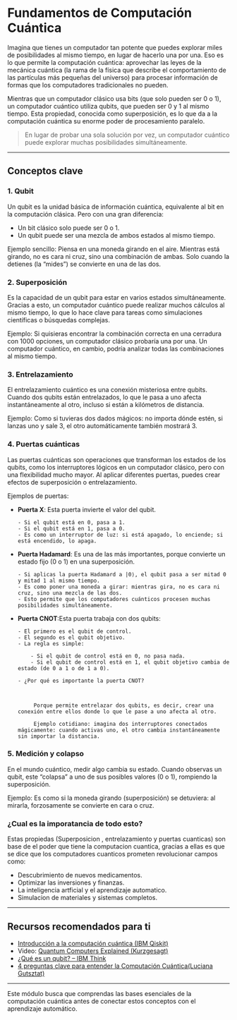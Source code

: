 # Fundamentos de Computación Cuántica

Imagina que tienes un computador tan potente que puedes explorar miles de posibilidades al mismo tiempo, en lugar de hacerlo una por una.
Eso es lo que permite la computación cuántica: aprovechar las leyes de la mecánica cuántica (la rama de la física que describe el comportamiento de las partículas más pequeñas del universo) para procesar información de formas que los computadores tradicionales no pueden.

Mientras que un computador clásico usa bits (que solo pueden ser 0 o 1), un computador cuántico utiliza qubits, que pueden ser 0 y 1 al mismo tiempo.
Esta propiedad, conocida como superposición, es lo que da a la computación cuántica su enorme poder de procesamiento paralelo.
>En lugar de probar una sola solución por vez, un computador cuántico puede explorar muchas posibilidades simultáneamente.

---

## Conceptos clave

### 1. **Qubit**
Un qubit es la unidad básica de información cuántica, equivalente al bit en la computación clásica.
Pero con una gran diferencia:

- Un bit clásico solo puede ser 0 o 1.
- Un qubit puede ser una mezcla de ambos estados al mismo tiempo.

Ejemplo sencillo:
Piensa en una moneda girando en el aire. Mientras está girando, no es cara ni cruz, sino una combinación de ambas. Solo cuando la detienes (la “mides”) se convierte en una de las dos. 

### 2. **Superposición**
Es la capacidad de un qubit para estar en varios estados simultáneamente.
Gracias a esto, un computador cuántico puede realizar muchos cálculos al mismo tiempo, lo que lo hace clave para tareas como simulaciones científicas o búsquedas complejas.

Ejemplo:
Si quisieras encontrar la combinación correcta en una cerradura con 1000 opciones, un computador clásico probaría una por una.
Un computador cuántico, en cambio, podría analizar todas las combinaciones al mismo tiempo.

### 3. **Entrelazamiento** 
El entrelazamiento cuántico es una conexión misteriosa entre qubits.
Cuando dos qubits están entrelazados, lo que le pasa a uno afecta instantáneamente al otro, incluso si están a kilómetros de distancia.

Ejemplo:
Como si tuvieras dos dados mágicos: no importa dónde estén, si lanzas uno y sale 3, el otro automáticamente también mostrará 3.

### 4. **Puertas cuánticas**
Las puertas cuánticas son operaciones que transforman los estados de los qubits, como los interruptores lógicos en un computador clásico, pero con una flexibilidad mucho mayor.
Al aplicar diferentes puertas, puedes crear efectos de superposición o entrelazamiento.

Ejemplos de puertas:

- **Puerta X**: Esta puerta invierte el valor del qubit.

      - Si el qubit está en 0, pasa a 1.
      - Si el qubit está en 1, pasa a 0.
      - Es como un interruptor de luz: si está apagado, lo enciende; si está encendido, lo apaga.


- **Puerta Hadamard**: Es una de las más importantes, porque convierte un estado fijo (0 o 1) en una superposición.

      - Si aplicas la puerta Hadamard a |0⟩, el qubit pasa a ser mitad 0 y mitad 1 al mismo tiempo.
      - Es como poner una moneda a girar: mientras gira, no es cara ni cruz, sino una mezcla de las dos.
      - Esto permite que los computadores cuánticos procesen muchas posibilidades simultáneamente.


- **Puerta CNOT**:Esta puerta trabaja con dos qubits:
  
      - El primero es el qubit de control.
      - El segundo es el qubit objetivo.
      - La regla es simple:
  
          - Si el qubit de control está en 0, no pasa nada.
          - Si el qubit de control está en 1, el qubit objetivo cambia de estado (de 0 a 1 o de 1 a 0).
  
      - ¿Por qué es importante la puerta CNOT?



           Porque permite entrelazar dos qubits, es decir, crear una conexión entre ellos donde lo que le pase a uno afecta al otro.

           Ejemplo cotidiano: imagina dos interruptores conectados mágicamente: cuando activas uno, el otro cambia instantáneamente sin importar la distancia.



### 5. **Medición y colapso**
En el mundo cuántico, medir algo cambia su estado.
Cuando observas un qubit, este “colapsa” a uno de sus posibles valores (0 o 1), rompiendo la superposición.

Ejemplo:
Es como si la moneda girando (superposición) se detuviera: al mirarla, forzosamente se convierte en cara o cruz.

### **¿Cual es la imporatancia de todo esto?**
Estas propiedas (Superposicion , entrelazamiento y puertas cuanticas) son base de el poder que tiene la computacion cuantica, gracias a ellas es que se dice que los computadores cuanticos prometen revolucionar campos como:

- Descubrimiento de nuevos medicamentos.
- Optimizar las inversiones y finanzas.
- La inteligencia artficial y el aprendizaje automatico.
- Simulacion de materiales y sistemas completos.

---

## **Recursos recomendados para ti**
- [Introducción a la computación cuántica (IBM Qiskit)](https://qiskit.org/textbook)  
- Video: [Quantum Computers Explained (Kurzgesagt)](https://www.youtube.com/watch?v=JhHMJCUmq28)  
- [¿Qué es un qubit? – IBM Think](https://www.ibm.com/think/topics/qubit)
- [4 preguntas clave para entender la Computación Cuántica(Luciana Gutsztat)](https://stayrelevant.globant.com/es/technology/data-ai/4-preguntas-clave-para-entender-la-computacion-cuantica-una-tendencia-tecnologica-en-el-horizonte/?) 
---

Este módulo busca que comprendas las bases esenciales de la computación cuántica antes de conectar estos conceptos con el aprendizaje automático.
